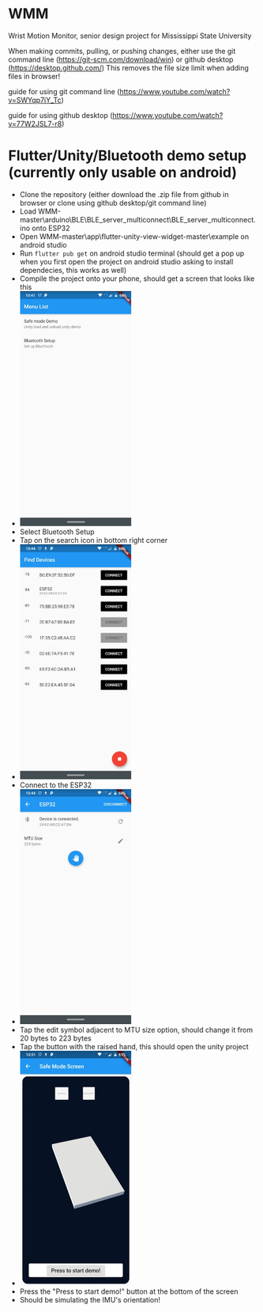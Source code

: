 # WMM
Wrist Motion Monitor, senior design project for Mississippi State University

When making commits, pulling, or pushing changes, either use the git command line (https://git-scm.com/download/win) or github desktop (https://desktop.github.com/) 
This removes the file size limit when adding files in browser! 

guide for using git command line (https://www.youtube.com/watch?v=SWYqp7iY_Tc) 

guide for using github desktop (https://www.youtube.com/watch?v=77W2JSL7-r8) 


# Flutter/Unity/Bluetooth demo setup (currently only usable on android) 

* Clone the repository (either download the .zip file from github in browser or clone using github desktop/git command line) 
* Load WMM-master\arduino\BLE\BLE_server_multiconnect\BLE_server_multiconnect.ino onto ESP32 
* Open WMM-master\app\flutter-unity-view-widget-master\example on android studio
* Run `flutter pub get` on android studio terminal (should get a pop up when you first open the project on android studio asking to install dependecies, this works as well) 
* Compile the project onto your phone, should get a screen that looks like this
* <img src="Tutorial-1.jpg" width="225" height="475">
* Select Bluetooth Setup
* Tap on the search icon in bottom right corner
* <img src="Tutorial-2.jpg" width="225" height="475">
* Connect to the ESP32
* <img src="Tutorial-3.jpg" width="225" height="475">
* Tap the edit symbol adjacent to MTU size option, should change it from 20 bytes to 223 bytes
* Tap the button with the raised hand, this should open the unity project 
* <img src="Tutorial-4.jpg" width="225" height="475">
* Press the "Press to start demo!" button at the bottom of the screen 
* Should be simulating the IMU's orientation! 

